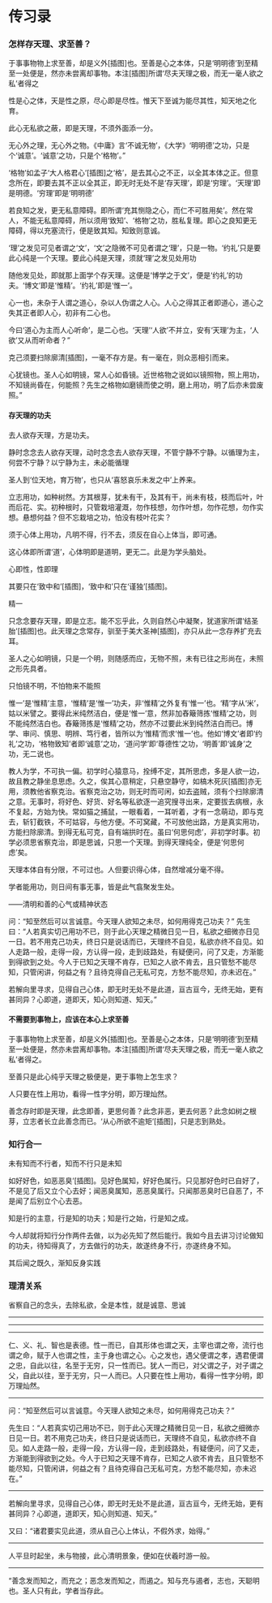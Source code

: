 # 传习录

### 怎样存天理、求至善？

于事事物物上求至善，却是义外[插图]也。至善是心之本体，只是‘明明德’到至精至一处便是，然亦未尝离却事物。本注[插图]所谓‘尽夫天理之极，而无一毫人欲之私’者得之

性是心之体，天是性之原，尽心即是尽性。惟天下至诚为能尽其性，知天地之化育。

此心无私欲之蔽，即是天理，不须外面添一分。

无心外之理，无心外之物。《中庸》言‘不诚无物’，《大学》‘明明德’之功，只是个‘诚意’。‘诚意’之功，只是个‘格物’。”

‘格物’如孟子‘大人格君心’[插图]之‘格’，是去其心之不正，以全其本体之正。但意念所在，即要去其不正以全其正，即无时无处不是‘存天理’，即是‘穷理’。‘天理’即是明德。‘穷理’即是‘明明德’

若良知之发，更无私意障碍。即所谓‘充其恻隐之心，而仁不可胜用矣’。然在常人，不能无私意障碍，所以须用‘致知’、‘格物’之功，胜私复理。即心之良知更无障碍，得以充塞流行，便是致其知。知致则意诚。

‘理’之发见可见者谓之‘文’，‘文’之隐微不可见者谓之‘理’，只是一物。‘约礼’只是要此心纯是一个天理。要此心纯是天理，须就‘理’之发见处用功

随他发见处，即就那上面学个存天理。这便是‘博学之于文’，便是‘约礼’的功夫。‘博文’即是‘惟精’。‘约礼’即是‘惟一’。

心一也，未杂于人谓之道心，杂以人伪谓之人心。人心之得其正者即道心，道心之失其正者即人心，初非有二心也。

今曰‘道心为主而人心听命’，是二心也。‘天理’‘人欲’不并立，安有‘天理’为主，‘人欲’又从而听命者？”

克己须要扫除廓清[插图]，一毫不存方是。有一毫在，则众恶相引而来。

心犹镜也。圣人心如明镜，常人心如昏镜。近世格物之说如以镜照物，照上用功，不知镜尚昏在，何能照？先生之格物如磨镜而使之明，磨上用功，明了后亦未尝废照。”

#### 存天理的功夫

去人欲存天理，方是功夫。

静时念念去人欲存天理，动时念念去人欲存天理，不管宁静不宁静。以循理为主，何尝不宁静？以宁静为主，未必能循理

圣人到‘位天地，育万物’，也只从‘喜怒哀乐未发之中’上养来。

立志用功，如种树然。方其根芽，犹未有干，及其有干，尚未有枝，枝而后叶，叶而后花、实。初种根时，只管栽培灌溉，勿作枝想，勿作叶想，勿作花想，勿作实想。悬想何益？但不忘栽培之功，怕没有枝叶花实？

须于心体上用功，凡明不得，行不去，须反在自心上体当，即可通。

这心体即所谓‘道’，心体明即是道明，更无二。此是为学头脑处。

心即性，性即理

其要只在‘致中和’[插图]，‘致中和’只在‘谨独’[插图]。

精一

只念念要存天理，即是立志。能不忘乎此，久则自然心中凝聚，犹道家所谓‘结圣胎’[插图]也。此天理之念常存，驯至于美大圣神[插图]，亦只从此一念存养扩充去耳。

圣人之心如明镜，只是一个明，则随感而应，无物不照，未有已往之形尚在，未照之形先具者。

只怕镜不明，不怕物来不能照

惟一’是‘惟精’主意，‘惟精’是‘惟一’功夫，非‘惟精’之外复有‘惟一’也。‘精’字从‘米’，姑以米譬之。要得此米纯然洁白，便是‘惟一’意，然非加舂簸筛拣‘惟精’之功，则不能纯然洁白也。舂簸筛拣是‘惟精’之功，然亦不过要此米到纯然洁白而已。博学、审问、慎思、明辨、笃行者，皆所以为‘惟精’而求‘惟一’也。他如‘博文’者即‘约礼’之功，‘格物致知’者即‘诚意’之功，‘道问学’即‘尊德性’之功，‘明善’即‘诚身’之功，无二说也。

教人为学，不可执一偏。初学时心猿意马，拴缚不定，其所思虑，多是人欲一边，故且教之静坐息思虑。久之，俟其心意稍定，只悬空静守，如槁木死灰[插图]亦无用，须教他省察克治。省察克治之功，则无时而可闲，如去盗贼，须有个扫除廓清之意。无事时，将好色、好货、好名等私欲逐一追究搜寻出来，定要拔去病根，永不复起，方始为快。常如猫之捕鼠，一眼看着，一耳听着，才有一念萌动，即与克去，斩钉截铁，不可姑容，与他方便。不可窝藏，不可放他出路，方是真实用功，方能扫除廓清。到得无私可克，自有端拱时在。虽曰‘何思何虑’，非初学时事。初学必须思省察克治，即是思诚，只思一个天理。到得天理纯全，便是‘何思何虑’矣。

天理本体自有分限，不可过也。人但要识得心体，自然增减分毫不得。

学者能用功，则日间有事无事，皆是此气翕聚发生处。

——清明和善的心气或精神状态


问：“知至然后可以言诚意。今天理人欲知之未尽，如何用得克己功夫？”
先生曰：“人若真实切己用功不已，则于此心天理之精微日见一日，私欲之细微亦日见一日。若不用克己功夫，终日只是说话而已，天理终不自见，私欲亦终不自见。如人走路一般，走得一段，方认得一段，走到歧路处，有疑便问，问了又走，方渐能到得欲到之处。今人于已知之天理不肯存，已知之人欲不肯去，且只管愁不能尽知，只管闲讲，何益之有？且待克得自己无私可克，方愁不能尽知，亦未迟在。”

若解向里寻求，见得自己心体，即无时无处不是此道，亘古亘今，无终无始，更有甚同异？心即道，道即天，知心则知道、知天。”

#### 不需要到事物上，应该在本心上求至善

于事事物物上求至善，却是义外[插图]也。至善是心之本体，只是‘明明德’到至精至一处便是，然亦未尝离却事物。本注[插图]所谓‘尽夫天理之极，而无一毫人欲之私’者得之。

至善只是此心纯乎天理之极便是，更于事物上怎生求？

人只要在性上用功，看得一性字分明，即万理灿然。

善念存时即是天理，此念即善，更思何善？此念非恶，更去何恶？此念如树之根芽，立志者长立此善念而已。‘从心所欲不逾矩’[插图]，只是志到熟处。

### 知行合一

未有知而不行者，知而不行只是未知

如好好色，如恶恶臭’[插图]。见好色属知，好好色属行。只见那好色时已自好了，不是见了后又立个心去好；闻恶臭属知，恶恶臭属行。只闻那恶臭时已自恶了，不是闻了后别立个心去恶。

知是行的主意，行是知的功夫；知是行之始，行是知之成。

今人却就将知行分作两件去做，以为必先知了然后能行。我如今且去讲习讨论做知的功夫，待知得真了，方去做行的功夫，故遂终身不行，亦遂终身不知。

其后闻之既久，渐知反身实践

### 理清关系

省察自己的念头，去除私欲，全是本性，就是诚意、思诚

---

---

---

仁、义、礼、智也是表德。性一而已，自其形体也谓之天，主宰也谓之帝，流行也谓之命，赋于人也谓之性，主于身也谓之心。心之发也，遇父便谓之孝，遇君便谓之忠，自此以往，名至于无穷，只一性而已。犹人一而已，对父谓之子，对子谓之父，自此以往，至于无穷，只一人而已。人只要在性上用功，看得一性字分明，即万理灿然。

---

问：“知至然后可以言诚意。今天理人欲知之未尽，如何用得克己功夫？”

先生曰：“人若真实切己用功不已，则于此心天理之精微日见一日，私欲之细微亦日见一日。若不用克己功夫，终日只是说话而已，天理终不自见，私欲亦终不自见。如人走路一般，走得一段，方认得一段，走到歧路处，有疑便问，问了又走，方渐能到得欲到之处。今人于已知之天理不肯存，已知之人欲不肯去，且只管愁不能尽知，只管闲讲，何益之有？且待克得自己无私可克，方愁不能尽知，亦未迟在。”

---

若解向里寻求，见得自己心体，即无时无处不是此道，亘古亘今，无终无始，更有甚同异？心即道，道即天，知心则知道、知天。”

又曰：“诸君要实见此道，须从自己心上体认，不假外求，始得。”

---

人平旦时起坐，未与物接，此心清明景象，便如在伏羲时游一般。

---

“善念发而知之，而充之；恶念发而知之，而遏之。知与充与遏者，志也，天聪明也。圣人只有此，学者当存此。
